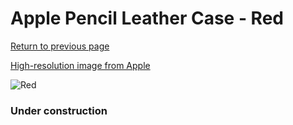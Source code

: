# Apple Pencil Leather Case - Red

[Return to previous page](/pencil)

[High-resolution image from Apple](https://store.storeimages.cdn-apple.com/8756/as-images.apple.com/is/MR552?wid=4500&hei=4500&fmt=png)

<div style="width: 384px"><img src="/everypreview/MR552.png" alt="Red"></div>

### Under construction
